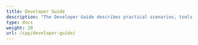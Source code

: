 ```yaml
---
title: Developer Guide
description: "The Developer Guide describes practical scenarios, tools and tips to help you use Aspose.Tasks for C++ features to implement project management use cases."
type: docs
weight: 20
url: /cpp/developer-guide/
---
```



